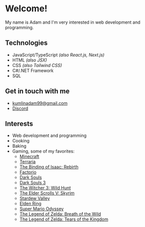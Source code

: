 # Welcome!
My name is Adam and I'm very interested in web development and programming.

## Technologies
- JavaScript/TypeScript *(also React.js, Next.js)*
- HTML *(also JSX)*
- CSS *(also Tailwind CSS)*
- C#/.NET Framework
- SQL
  
## Get in touch with me
- [kumlinadam99@gmail.com](mailto:kumlinadam99@gmail.com)
- [Discord](https://discord.com/users/177812688120971264)

## Interests
- Web development and programming
- Cooking
- Baking
- Gaming, some of my favorites:
  - [Minecraft](https://www.minecraft.net/en-us)
  - [Terraria](https://store.steampowered.com/app/105600/Terraria/)
  - [The Binding of Isaac: Rebirth](https://store.steampowered.com/app/250900/The_Binding_of_Isaac_Rebirth/)
  - [Factorio](https://store.steampowered.com/app/427520/Factorio/)
  - [Dark Souls](https://store.steampowered.com/app/570940/DARK_SOULS_REMASTERED/)
  - [Dark Souls 3](https://store.steampowered.com/app/374320/DARK_SOULS_III/)
  - [The Witcher 3: Wild Hunt](https://store.steampowered.com/app/292030/The_Witcher_3_Wild_Hunt/)
  - [The Elder Scrolls V: Skyrim](https://store.steampowered.com/app/72850/The_Elder_Scrolls_V_Skyrim/)
  - [Stardew Valley](https://store.steampowered.com/app/413150/Stardew_Valley/)
  - [Elden Ring](https://store.steampowered.com/app/1245620/ELDEN_RING/)
  - [Super Mario Odyssey](https://www.amazon.com/Super-Mario-Odyssey-Nintendo-Switch/dp/B01MUA0D2A)
  - [The Legend of Zelda: Breath of the Wild](https://www.amazon.com/Legend-Zelda-Breath-Wild-switch-Nintendo/dp/B01N1083WZ)
  - [The Legend of Zelda: Tears of the Kingdom](https://www.amazon.com/Legend-Zelda-Kingdom-Nintendo-International-Version/dp/B0BV8XX3FF/ref=sr_1_4?crid=HGYFNQEZ0OJO&keywords=tears+of+the+kingdom&qid=1699871752&sprefix=tears%2Caps%2C187&sr=8-4)

